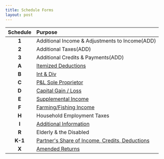 ```yaml
---
title: Schedule Forms
layout: post
---
```


| Schedule | Purpose |
|:-----:|:--|
|**1**| Additional Income & Adjustments to Income(ADD) |
|**2**| Additional Taxes(ADD) |
|**3**| Additional Credits & Payments(ADD) |
| **A** | [Itemized Deductions](/ea/pmd/view.f1040sa/) |
| **B** | [Int & Div](/ea/pmd/view.f1040sb) |
| **C** | [P&L Sole Proprietor](/ea/pmd/view.f1040sc)  |
| **D** | [Capital Gain / Loss](/ea/pmd/view.f1040sd.) |
| **E** | [Supplemental Income](/ea/pmd/view.f1040se) |
| **F** | [Farming/Fishing Income](/ea/pmd/view.f1040sf) |
| **H** | Household Employment Taxes |
| **I** | [Additional Information](/ea/pmd/view.f1040sei) |
| **R** | Elderly & the Disabled |
| **K-1** | [Partner's Share of Income, Credits, Deductions](/ea/pmd/view.i1065) |
| **X** | [Amended Returns](/ea/pmd/view.f1040x) |
